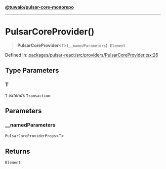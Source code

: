 [**@tuwaio/pulsar-core-monorepo**](../../../README.md)

***

# PulsarCoreProvider()

> **PulsarCoreProvider**\<`T`\>(`__namedParameters`): `Element`

Defined in: [packages/pulsar-react/src/providers/PulsarCoreProvider.tsx:26](https://github.com/TuwaIO/pulsar-core/blob/4eac4e83b9ab20a969d3d6ed318d5cf54201efe3/packages/pulsar-react/src/providers/PulsarCoreProvider.tsx#L26)

## Type Parameters

### T

`T` *extends* `Transaction`

## Parameters

### \_\_namedParameters

`PulsarCoreProviderProps`\<`T`\>

## Returns

`Element`
